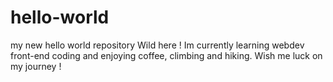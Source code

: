 # hello-world
my new hello world repository
Wild here ! Im currently learning webdev front-end coding and enjoying coffee, climbing and hiking.
Wish me luck on my journey !
